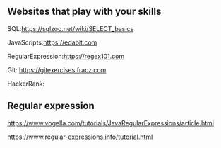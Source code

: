 ## Websites that play with your skills
SQL:https://sqlzoo.net/wiki/SELECT_basics

JavaScripts:https://edabit.com

RegularExpression:https://regex101.com

Git: https://gitexercises.fracz.com

HackerRank: 

## Regular expression
https://www.vogella.com/tutorials/JavaRegularExpressions/article.html

https://www.regular-expressions.info/tutorial.html
